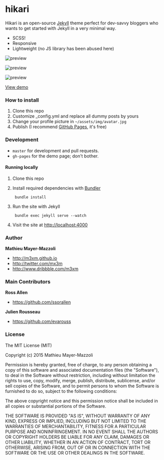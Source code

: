 # hikari

Hikari is an open-source [Jekyll](http://jekyllrb.com) theme perfect for dev-savvy bloggers who wants to get started with Jekyll in a very minimal way. 

- SCSS!
- Responsive
- Lightweight (no JS library has been abused here)

![preview](https://dl.dropboxusercontent.com/u/7539881/Hikari/hikari-screenshot.png)

![preview](https://dl.dropboxusercontent.com/u/7539881/Hikari/hikari-screenshot-2.png)

![preview](https://dl.dropboxusercontent.com/u/7539881/Hikari/hikari-screenshot-3.png)

[View demo](http://m3xm.github.io/hikari-for-Jekyll)


### How to install

1. Clone this repo
2. Customize \_config.yml and replace all dummy posts by yours
3. Change your profile picture in `~/assets/img/avatar.jpg`
3. Publish (I recommend [GitHub Pages](https://help.github.com/articles/using-jekyll-with-pages), it's free)


### Development

- `master` for development and pull requests.
- `gh-pages` for the demo page; don't bother.


#### Running locally

1. Clone this repo
2. Install required dependencies with [Bundler](http://bundler.io/)

        bundle install
3. Run the site with Jekyll

        bundle exec jekyll serve --watch
4. Visit the site at [http://localhost:4000](http://localhost:4000)


### Author

**Mathieu Mayer-Mazzoli**
- <http://m3xm.github.io>
- <http://twitter.com/mx3m>
- <http://www.dribbble.com/m3xm>


### Main Contributors

**Ross Allen**
- <https://github.com/ssorallen>

**Julien Rousseau**
- <https://github.com/evarouss>


### License

The MIT License (MIT)

Copyright (c) 2015 Mathieu Mayer-Mazzoli

Permission is hereby granted, free of charge, to any person obtaining a copy
of this software and associated documentation files (the "Software"), to deal
in the Software without restriction, including without limitation the rights
to use, copy, modify, merge, publish, distribute, sublicense, and/or sell
copies of the Software, and to permit persons to whom the Software is
furnished to do so, subject to the following conditions:

The above copyright notice and this permission notice shall be included in all
copies or substantial portions of the Software.

THE SOFTWARE IS PROVIDED "AS IS", WITHOUT WARRANTY OF ANY KIND, EXPRESS OR
IMPLIED, INCLUDING BUT NOT LIMITED TO THE WARRANTIES OF MERCHANTABILITY,
FITNESS FOR A PARTICULAR PURPOSE AND NONINFRINGEMENT. IN NO EVENT SHALL THE
AUTHORS OR COPYRIGHT HOLDERS BE LIABLE FOR ANY CLAIM, DAMAGES OR OTHER
LIABILITY, WHETHER IN AN ACTION OF CONTRACT, TORT OR OTHERWISE, ARISING FROM,
OUT OF OR IN CONNECTION WITH THE SOFTWARE OR THE USE OR OTHER DEALINGS IN THE
SOFTWARE.
